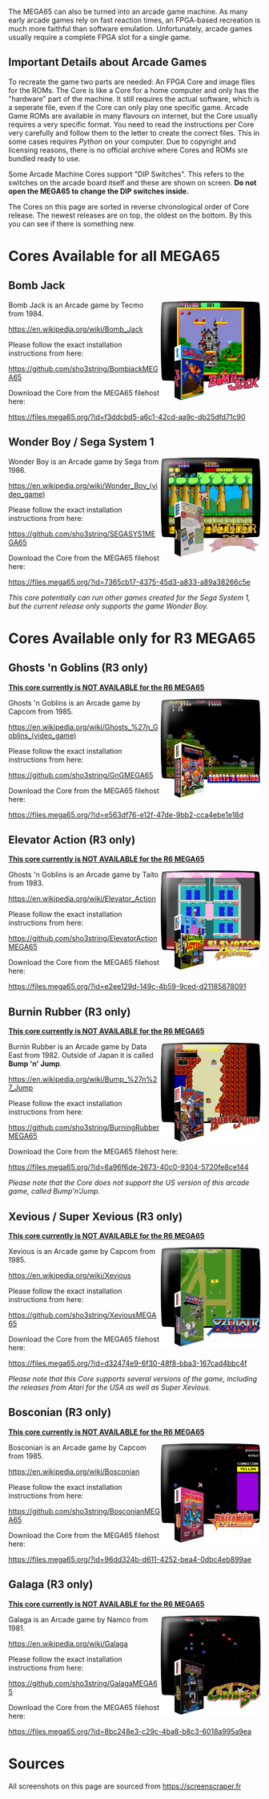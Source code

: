 
The MEGA65 can also be turned into an arcade game machine. As many early arcade games rely on fast reaction times, an FPGA-based recreation is much more faithful than software emulation. Unfortunately, arcade games usually require a complete FPGA slot for a single game.

## Important Details about Arcade Games

To recreate the game two parts are needed: An FPGA Core and image files for the ROMs. The Core is like a Core for a home computer and only has the "hardware" part of the machine. It still requires the actual software, which is a seperate file, even if the Core can only play one specific game. Arcade Game ROMs are available in many flavours on internet, but the Core usually requires a very specific format. You need to read the instructions per Core very carefully and follow them to the letter to create the correct files. This in some cases requires _Python_ on your computer. Due to copyright and licensing reasons, there is no official archive where Cores and ROMs sre bundled ready to use.

Some Arcade Machine Cores support "DIP Switches". This refers to the switches on the arcade board itself and these are shown on screen. **Do not open the MEGA65 to change the DIP switches inside.**

The Cores on this page are sorted in reverse chronological order of Core release. The newest releases are on top, the oldest on the bottom. By this you can see if there is something new.

# Cores Available for all MEGA65

## Bomb Jack
<img src="BombJack.png" style="float:right;width:200px">
Bomb Jack is an Arcade game by Tecmo from 1984.

https://en.wikipedia.org/wiki/Bomb_Jack

Please follow the exact installation instructions from here:

https://github.com/sho3string/BombjackMEGA65

Download the Core from the MEGA65 filehost here:

https://files.mega65.org/?id=f3ddcbd5-a6c1-42cd-aa9c-db25dfd71c90


## Wonder Boy / Sega System 1
<img src="WonderBoy.png" style="float:right;width:200px">
Wonder Boy is an Arcade game by Sega from 1986.

https://en.wikipedia.org/wiki/Wonder_Boy_(video_game)

Please follow the exact installation instructions from here:

https://github.com/sho3string/SEGASYS1MEGA65

Download the Core from the MEGA65 filehost here:

https://files.mega65.org/?id=7365cb17-4375-45d3-a833-a89a38266c5e


_This core potentially can run other games created for the Sega System 1, but the current release only supports the game Wonder Boy._

# Cores Available only for R3 MEGA65

## Ghosts 'n Goblins (R3 only)
[**This core currently is NOT AVAILABLE for the R6 MEGA65**](mega65-revisions-and-cores.html)

<img src="GhostNGoblins.png" style="float:right;width:200px">

Ghosts 'n Goblins is an Arcade game by Capcom from 1985.

https://en.wikipedia.org/wiki/Ghosts_%27n_Goblins_(video_game)

Please follow the exact installation instructions from here:

https://github.com/sho3string/GnGMEGA65

Download the Core from the MEGA65 filehost here:

https://files.mega65.org/?id=e563df76-e12f-47de-9bb2-cca4ebe1e18d


## Elevator Action (R3 only)
[**This core currently is NOT AVAILABLE for the R6 MEGA65**](mega65-revisions-and-cores.html)

<img src="ElevatorAction.png" style="float:right;width:200px">

Ghosts 'n Goblins is an Arcade game by Taito from 1983.

https://en.wikipedia.org/wiki/Elevator_Action

Please follow the exact installation instructions from here:

https://github.com/sho3string/ElevatorActionMEGA65

Download the Core from the MEGA65 filehost here:

https://files.mega65.org/?id=e2ee129d-149c-4b59-9ced-d21185878091

## Burnin Rubber (R3 only)
[**This core currently is NOT AVAILABLE for the R6 MEGA65**](mega65-revisions-and-cores.html)

<img src="BurninRubber.png" style="float:right;width:200px">

Burnin Rubber is an Arcade game by Data East from 1982. Outside of Japan it is called **Bump 'n' Jump**.

https://en.wikipedia.org/wiki/Bump_%27n%27_Jump

Please follow the exact installation instructions from here:

https://github.com/sho3string/BurningRubberMEGA65

Download the Core from the MEGA65 filehost here:

https://files.mega65.org/?id=6a96f6de-2673-40c0-9304-5720fe8ce144

_Please note that the Core does not support the US version of this arcade game, called Bump'n'Jump._

## Xevious / Super Xevious (R3 only)
[**This core currently is NOT AVAILABLE for the R6 MEGA65**](mega65-revisions-and-cores.html)

<img src="Xevious.png" style="float:right;width:200px">

Xevious is an Arcade game by Capcom from 1985.

https://en.wikipedia.org/wiki/Xevious

Please follow the exact installation instructions from here:

https://github.com/sho3string/XeviousMEGA65

Download the Core from the MEGA65 filehost here:

https://files.mega65.org/?id=d32474e9-6f30-48f8-bba3-167cad4bbc4f

_Please note that this Core supports several versions of the game, including the releases from Atari for the USA as well as Super Xevious._

## Bosconian (R3 only)
[**This core currently is NOT AVAILABLE for the R6 MEGA65**](mega65-revisions-and-cores.html)

<img src="Bosconian.png" style="float:right;width:200px">

Bosconian is an Arcade game by Capcom from 1985.

https://en.wikipedia.org/wiki/Bosconian

Please follow the exact installation instructions from here:

https://github.com/sho3string/BosconianMEGA65

Download the Core from the MEGA65 filehost here:

https://files.mega65.org/?id=96dd324b-d611-4252-bea4-0dbc4eb899ae

## Galaga (R3 only)
[**This core currently is NOT AVAILABLE for the R6 MEGA65**](mega65-revisions-and-cores.html)

<img src="Galaga.png" style="float:right;width:200px">

Galaga is an Arcade game by Namco from 1981.

https://en.wikipedia.org/wiki/Galaga

Please follow the exact installation instructions from here:

https://github.com/sho3string/GalagaMEGA65

Download the Core from the MEGA65 filehost here:

https://files.mega65.org/?id=8bc248e3-c29c-4ba8-b8c3-6018a995a9ea


# Sources
All screenshots on this page are sourced from https://screenscraper.fr
